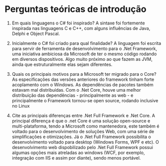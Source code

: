 # Perguntas teóricas de introdução

1. Em quais linguagens o C# foi inspirado?
A sintaxe foi fortemente inspirada nas linguagens C e C++, com alguns influências de Java, Delphi e Object Pascal.

2. Inicialmente o C# foi criado para qual finalidade?
A linguagem foi escrita para servir de ferramenta de desenvolvimento para o .Net Framework, uma iniciativa ambiciosa da Microsoft de ter o mesmo código rodando em diversos dispositivos. Algo muito próximo ao que fazem as JVM, ainda que estruturalmente elas sejam diferentes.

3. Quais os principais motivos para a Microsoft ter migrado para o Core?
As especificações das versões anteriores do framework tinham forte acoplamento com o Windows. As dependências de pacotes também estavam mal distribuídas. 
Com o .Net Core, houve uma melhor distribuição das dependências - principalmente as web - e principalmente o Framework tornou-se open source, rodando inclusive no Linux

4. Cite as principais diferenças entre .Net Full Framework e .Net Core.
A principal diferença é que o .net Core é uma solução open-source e multi-plataforma, tendo a Microsoft como mantenedora, este também é voltado para o desenvolvimento de soluções Web, com uma série de simplificações e otimizações. Já o .Net Full Framework possibilita o desenvolvimento voltado para desktop (Windows Forms, WPF e etc). O desenvolvimento web dispobilizado pelo .Net Full Framework possui algumas opções mais atreladas ao windows (WCF, por exemplo, integração com IIS e assim por diante), sendo menos portável.
